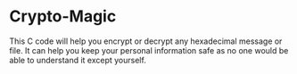 # Crypto-Magic
This C code will help you encrypt or decrypt any hexadecimal message or file. It can help you keep your personal information safe as no one would be able to understand it except yourself.
